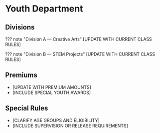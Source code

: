 # Youth Department

## Divisions

??? note "Division A — Creative Arts"
    [UPDATE WITH CURRENT CLASS RULES]

??? note "Division B — STEM Projects"
    [UPDATE WITH CURRENT CLASS RULES]

## Premiums

- [UPDATE WITH PREMIUM AMOUNTS]
- [INCLUDE SPECIAL YOUTH AWARDS]

## Special Rules

- [CLARIFY AGE GROUPS AND ELIGIBILITY]
- [INCLUDE SUPERVISION OR RELEASE REQUIREMENTS]
